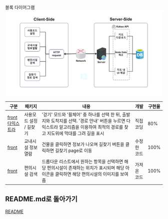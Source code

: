 블록 다이어그램  
<img width="550" alt="image" src="https://github.com/CSID-DGU/2024-1-OSSProj-SOUP-10/blob/main/Doc/ReferenceImages/block_finalreport.jpg">

구분 | 패키지 | 내용 | 개발 | 구현율   
------|-------|-------|-------|------- 
[front](https://github.com/CSID-DGU/2024-1-OSSProj-SOUP-10/blob/main/Src/roadmap/src/main/front/src/Map/KakaoMap.jsx) <br /> [다익스트라](https://github.com/CSID-DGU/2024-1-OSSProj-SOUP-10/blob/main/Src/roadmap/src/main/java/com/react/roadmap/function/DijkstraAlgorithm.java) | 사용모드 설정 / 길찾기 | '걷기' 모드와 '휠체어' 중 하나를 선택 한 뒤, 출발지와 도착지를 선택. '경로 안내' 버튼을 누르면 다익스트라 알고리즘을 이용하여 최적의 경로를 찾고 지도위에 막대를 그려 길을 표시 | 직접 코딩 | 80%  
[front](https://github.com/CSID-DGU/2024-1-OSSProj-SOUP-10/blob/main/Src/roadmap/src/main/front/src/Buildinginfo/BuildingInfoPage.jsx) | 교내시설 정보 열람 | 건물을 클릭하면 정보가 나오며 길찾기 버튼을 클릭하면 길찾기 page로 이동 | 수정한 코드 | 100%  
[front](https://github.com/CSID-DGU/2024-1-OSSProj-SOUP-10/blob/main/Src/roadmap/src/main/front/src/convenient/ConvenientPage.jsx) | 편의시설 검색 | 드롭다운 리스트에서 원하는 항목을 선택하면 해당 편의시설이 존재하는 위치가 표시되며 해당 아이콘을 클릭하면 해당 편의시설의 이미지를 보여줌 | 가져온 코드 | 100%  

## README.md로 돌아가기
[README](https://github.com/CSID-DGU/2024-1-OSSProj-SOUP-10/blob/main/README.md)